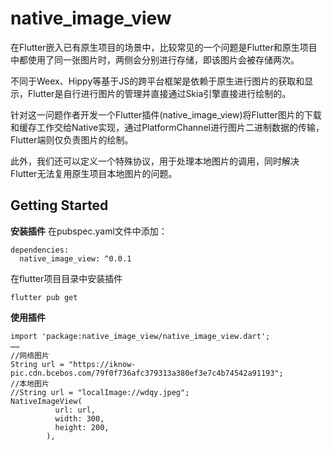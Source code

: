 # native_image_view

在Flutter嵌入已有原生项目的场景中，比较常见的一个问题是Flutter和原生项目中都使用了同一张图片时，两侧会分别进行存储，即该图片会被存储两次。

不同于Weex、Hippy等基于JS的跨平台框架是依赖于原生进行图片的获取和显示，Flutter是自行进行图片的管理并直接通过Skia引擎直接进行绘制的。

针对这一问题作者开发一个Flutter插件(native_image_view)将Flutter图片的下载和缓存工作交给Native实现，通过PlatformChannel进行图片二进制数据的传输，Flutter端则仅负责图片的绘制。

此外，我们还可以定义一个特殊协议，用于处理本地图片的调用，同时解决Flutter无法复用原生项目本地图片的问题。

## Getting Started

**安装插件**
在pubspec.yaml文件中添加：
```
dependencies:
  native_image_view: ^0.0.1
```
在flutter项目目录中安装插件
```
flutter pub get
```
**使用插件**
```
import 'package:native_image_view/native_image_view.dart';
……
//网络图片
String url = "https://iknow-pic.cdn.bcebos.com/79f0f736afc379313a380ef3e7c4b74542a91193";
//本地图片
//String url = "localImage://wdqy.jpeg";
NativeImageView(
          url: url,
          width: 300,
          height: 200,
        ),
```
